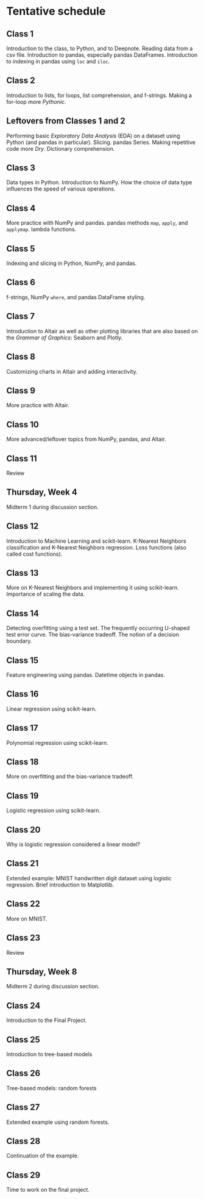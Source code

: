 # Tentative schedule

## Class 1

Introduction to the class, to Python, and to Deepnote.  Reading data from a csv file.   Introduction to pandas, especially pandas DataFrames.  Introduction to indexing in pandas using `loc` and `iloc`.  

## Class 2

Introduction to lists, for loops, list comprehension, and f-strings.
Making a for-loop more *Pythonic*.

## Leftovers from Classes 1 and 2

Performing basic *Exploratory Data Analysis* (EDA) on a dataset using Python (and pandas in particular).  Slicing.  pandas Series.   Making repetitive code more *Dry*.  Dictionary comprehension.

## Class 3

Data types in Python.  Introduction to NumPy.  How the choice of data type influences the speed of various operations.

## Class 4

More practice with NumPy and pandas.  pandas methods `map`, `apply`, and `applymap`.  lambda functions.

## Class 5

Indexing and slicing in Python, NumPy, and pandas.

## Class 6

f-strings, NumPy `where`, and pandas DataFrame styling.

## Class 7

Introduction to Altair as well as other plotting libraries that are also based on the *Grammar of Graphics*: Seaborn and Plotly.

## Class 8

Customizing charts in Altair and adding interactivity.

## Class 9

More practice with Altair.

## Class 10

More advanced/leftover topics from NumPy, pandas, and Altair.

## Class 11

Review

## Thursday, Week 4

Midterm 1 during discussion section.

## Class 12

Introduction to Machine Learning and scikit-learn.  K-Nearest Neighbors classification and K-Nearest Neighbors regression.  Loss functions (also called cost functions).

## Class 13

More on K-Nearest Neighbors and implementing it using scikit-learn.  Importance of scaling the data.

## Class 14

Detecting overfitting using a test set.  The frequently occurring U-shaped test error curve.  The bias-variance tradeoff.  The notion of a decision boundary.

## Class 15

Feature engineering using pandas.  Datetime objects in pandas.

## Class 16

Linear regression using scikit-learn.

## Class 17

Polynomial regression using scikit-learn.

## Class 18

More on overfitting and the bias-variance tradeoff.

## Class 19

Logistic regression using scikit-learn.

## Class 20

Why is logistic regression considered a linear model?

## Class 21

Extended example: MNIST handwritten digit dataset using logistic regression.  Brief introduction to Matplotlib.

## Class 22

More on MNIST.

## Class 23

Review

## Thursday, Week 8

Midterm 2 during discussion section.

## Class 24

Introduction to the Final Project.

## Class 25

Introduction to tree-based models

## Class 26

Tree-based models: random forests

## Class 27

Extended example using random forests.

## Class 28

Continuation of the example.

## Class 29

Time to work on the final project.
